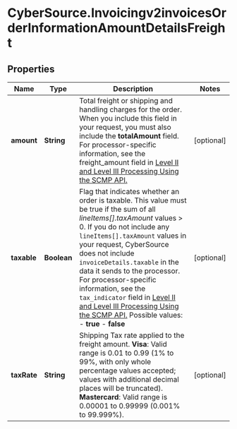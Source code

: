 # CyberSource.Invoicingv2invoicesOrderInformationAmountDetailsFreight

## Properties
Name | Type | Description | Notes
------------ | ------------- | ------------- | -------------
**amount** | **String** | Total freight or shipping and handling charges for the order. When you include this field in your request, you must also include the **totalAmount** field.  For processor-specific information, see the freight_amount field in [Level II and Level III Processing Using the SCMP API.](http://apps.cybersource.com/library/documentation/dev_guides/Level_2_3_SCMP_API/html)  | [optional] 
**taxable** | **Boolean** | Flag that indicates whether an order is taxable. This value must be true if the sum of all _lineItems[].taxAmount_ values > 0.  If you do not include any `lineItems[].taxAmount` values in your request, CyberSource does not include `invoiceDetails.taxable` in the data it sends to the processor.  For processor-specific information, see the `tax_indicator` field in [Level II and Level III Processing Using the SCMP API.](http://apps.cybersource.com/library/documentation/dev_guides/Level_2_3_SCMP_API/html)  Possible values:  - **true**  - **false**  | [optional] 
**taxRate** | **String** | Shipping Tax rate applied to the freight amount.  **Visa**: Valid range is 0.01 to 0.99 (1% to 99%, with only whole percentage values accepted; values with additional decimal places will be truncated).  **Mastercard**: Valid range is 0.00001 to 0.99999 (0.001% to 99.999%).  | [optional] 


